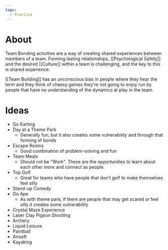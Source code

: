 ```yaml
---
tags:
  - Practice
---
```

# About
Team Bonding activities are a way of creating shared experiences between members of a team. Forming lasting relationships, [[Psychological Safety]] and the desired [[Culture]] within a team is challenging, and the key to this is shared experience.

[[Team Building]] has an unconscious bias in people where they hear the term and they think of cheesy games they're not going to enjoy run by people that have no understanding of the dynamics at play in the team.
# Ideas
- Go Karting
- Day at a Theme Park
	- Generally fun, but it also creates some vulnerability and through that forming of bonds
- Escape Rooms
	- Good combination of problem-solving and fun 
- Team Meals
	- Should not be "Work". These are the opportunities to learn about each other more and connect as people.
- Top Golf
	- Great for teams who have people that don't golf to make themselves feel silly
- Stand-up Comedy
- Go Ape
	- As with theme park, if there are people that may get scared or feel silly it creates some vulnerability
- Crystal Maze Experience
- Laser Clay Pigeon Shooting
- Archery
- Liquid Leisure
- Paintball
- Airsoft
- Kayaking